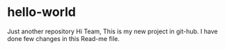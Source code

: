 # hello-world
Just another repository
Hi Team,
This is my new project in git-hub.
I have done few changes in this Read-me file.
